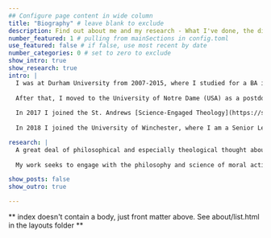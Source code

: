 ```yaml
---
## Configure page content in wide column
title: "Biography" # leave blank to exclude
description: Find out about me and my research - What I've done, the different projects I've been involved in, and what I'm working on now.
number_featured: 1 # pulling from mainSections in config.toml
use_featured: false # if false, use most recent by date
number_categories: 0 # set to zero to exclude
show_intro: true
show_research: true
intro: |
  I was at Durham University from 2007-2015, where I studied for a BA in Philosophy and Theology followed by an MA and PhD in Theology and Religion. My supervisors were Professors [Chris Insole](https://www.durham.ac.uk/staff/christopher-insole/) and [Mark McIntosh](https://en.wikipedia.org/wiki/Mark_McIntosh). My thesis, 'A Defence of Theological Virtue Ethics', is available via [Durham etheses](http://etheses.dur.ac.uk/10957/). It forms the basis for my book of the same name, forthcoming in Bloomsbury Studies in Philosophy of Religion.
  
  After that, I moved to the University of Notre Dame (USA) as a postdoctoral scholar with the Center for Theology, Science and Human Flourishing. I was part of a team of theologians and anthropologists led by Professors [Agustín Fuentes](https://anthropology.princeton.edu/people/faculty/agustin-fuentes) and [Celia Deane-Drummond](https://www.theology.ox.ac.uk/people/professor-celia-deane-drummond). My research here focused on moral development in the context of human evolution.
  
  In 2017 I joined the St. Andrews [Science-Engaged Theology](https://set.wp.st-andrews.ac.uk/) project as one of a team of postdoctoral scholars located at different universities in Europe and the USA. I was based at the University of Leeds, where I worked with Professor [Mark Wynn](https://www.theology.ox.ac.uk/people/prof-mark-wynn) on theological and scientific accounts of emotion and rational agency. This is a project which continues in my current research.
  
  In 2018 I joined the University of Winchester, where I am a Senior Lecturer in the [Department of Philosophy, Religions and Liberal Arts](https://www.winchester.ac.uk/about-us/leadership-and-governance/our-faculties/hss/theologyreligionphilosophy/). I teach in Winchester's Institute for Value Studies and in Theology.

research: |
  A great deal of philosophical and especially theological thought about human nature holds that we are rational creatures. Great thinkers such as Aquinas and Kant treat reason as central not just to our own nature and actions but also to our relationship with God and the rest of creation. Philosophical critiques and recent research in psychology and neuroscience appears to cast doubt on this, suggesting that our apparent rationality is a 'veneer' that hides the unconscious processes and emotional or situational pressures which truly lie behind our judgements and actions.  
 
  My work seeks to engage with the philosophy and science of moral action to show that this apparent conflict is nothing of the sort. Philosophical, theological and scientific investigation each provide valuable and often mutually supporting insights into our moral natures. Together they suggest that our rational agency is not at odds with emotion or instinct - in fact it may even depend on them.

show_posts: false  
show_outro: true

---
```


** index doesn't contain a body, just front matter above.
See about/list.html in the layouts folder **